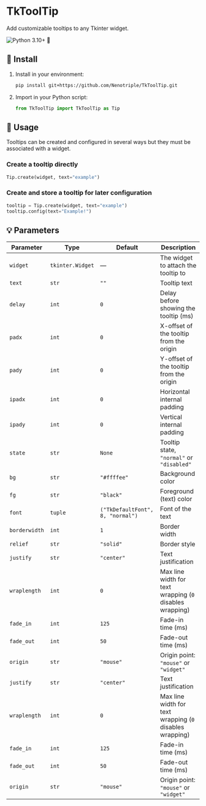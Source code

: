 # TkToolTip

Add customizable tooltips to any Tkinter widget.

![Python 3.10+](https://img.shields.io/badge/git-Python_3.10%2B-green) 🚩

## 💾 Install

1. Install in your environment:

   ```bash
   pip install git+https://github.com/Nenotriple/TkToolTip.git
   ```

2. Import in your Python script:

   ```python
   from TkToolTip import TkToolTip as Tip
   ```

## 📝 Usage

Tooltips can be created and configured in several ways but they must be associated with a widget.

### Create a tooltip directly

```python
Tip.create(widget, text="example")
```

### Create and store a tooltip for later configuration

```python
tooltip = Tip.create(widget, text="example")
tooltip.config(text="Example!")
```

## 💡 Parameters

| Parameter     | Type             | Default                         | Description                                                              |
| ------------- | ---------------- | ------------------------------- | ------------------------------------------------------------------------ |
| `widget`      | `tkinter.Widget` | —                               | The widget to attach the tooltip to                                      |
| `text`        | `str`            | `""`                            | Tooltip text                                                             |
| `delay`       | `int`            | `0`                             | Delay before showing the tooltip (ms)                                    |
| `padx`        | `int`            | `0`                             | X-offset of the tooltip from the origin                                  |
| `pady`        | `int`            | `0`                             | Y-offset of the tooltip from the origin                                  |
| `ipadx`       | `int`            | `0`                             | Horizontal internal padding                                              |
| `ipady`       | `int`            | `0`                             | Vertical internal padding                                                |
| `state`       | `str`            | `None`                          | Tooltip state, `"normal"` or `"disabled"`                                |
| `bg`          | `str`            | `"#ffffee"`                   | Background color                                                         |
| `fg`          | `str`            | `"black"`                       | Foreground (text) color                                                  |
| `font`        | `tuple`          | `("TkDefaultFont", 8, "normal")`| Font of the text                                                         |
| `borderwidth` | `int`            | `1`                             | Border width                                                             |
| `relief`      | `str`            | `"solid"`                       | Border style                                                             |
| `justify`     | `str`            | `"center"`                      | Text justification                                                       |
| `wraplength`  | `int`            | `0`                             | Max line width for text wrapping (`0` disables wrapping)                 |
| `fade_in`     | `int`            | `125`                           | Fade-in time (ms)                                                        |
| `fade_out`    | `int`            | `50`                            | Fade-out time (ms)                                                       |
| `origin`      | `str`            | `"mouse"`                       | Origin point: `"mouse"` or `"widget"`                                    |
| `justify`     | `str`            | `"center"`                      | Text justification                                                       |
| `wraplength`  | `int`            | `0`                             | Max line width for text wrapping (`0` disables wrapping)                 |
| `fade_in`     | `int`            | `125`                           | Fade-in time (ms)                                                        |
| `fade_out`    | `int`            | `50`                            | Fade-out time (ms)                                                       |
| `origin`      | `str`            | `"mouse"`                       | Origin point: `"mouse"` or `"widget"`                                    |
